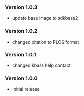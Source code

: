 ### Version 1.0.3
- update base image to sdkbase2

### Version 1.0.2
- changed citation to PLOS format

### Version 1.0.1
- changed kbase help contact

### Version 1.0.0
- Initial release
